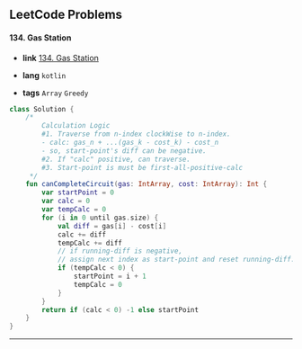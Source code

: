 ## LeetCode Problems



#### 134. Gas Station

- **link**  [134. Gas Station](https://leetcode.com/problems/gas-station/description/)

- **lang**  `kotlin` 
- **tags**  `Array` `Greedy`

```kotlin
class Solution {
    /*
        Calculation Logic
        #1. Traverse from n-index clockWise to n-index.
        - calc: gas_n + ...(gas_k - cost_k) - cost_n
        - so, start-point's diff can be negative.
        #2. If "calc" positive, can traverse.
        #3. Start-point is must be first-all-positive-calc
     */
    fun canCompleteCircuit(gas: IntArray, cost: IntArray): Int {
        var startPoint = 0
        var calc = 0
        var tempCalc = 0
        for (i in 0 until gas.size) {
            val diff = gas[i] - cost[i]
            calc += diff
            tempCalc += diff
            // if running-diff is negative,
            // assign next index as start-point and reset running-diff.
            if (tempCalc < 0) {
                startPoint = i + 1
                tempCalc = 0
            }
        }
        return if (calc < 0) -1 else startPoint
    }
}
```

---

